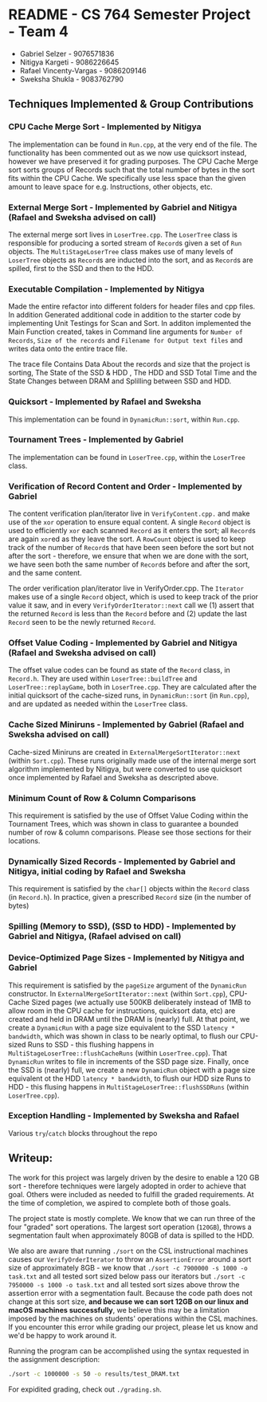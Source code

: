 # README - CS 764 Semester Project - Team 4
* Gabriel Selzer - 9076571836
* Nitigya Kargeti - 9086226645
* Rafael Vincenty-Vargas - 9086209146
* Sweksha Shukla - 9083762790

## Techniques Implemented & Group Contributions

### CPU Cache Merge Sort - Implemented by Nitigya

The implementation can be found in `Run.cpp`, at the very end of the file. The functionality has been commented out as we now use quicksort instead, however we have preserved it for grading purposes. The CPU Cache Merge sort sorts groups of Records such that the total number of bytes in the sort fits within the CPU Cache. We specifically use less space than the given amount to leave space for e.g. Instructions, other objects, etc.

### External Merge Sort - Implemented by Gabriel and Nitigya (Rafael and Sweksha advised on call)
The external merge sort lives in `LoserTree.cpp`. The `LoserTree` class is responsible for producing a sorted stream of `Record`s given a set of `Run` objects. The `MultiStageLoserTree` class makes use of many levels of `LoserTree` objects as `Record`s are inducted into the sort, and as `Record`s are spilled, first to the SSD and then to the HDD.

### Executable Compilation - Implemented by Nitigya
Made the entire refactor into different folders for header files and cpp files. In addition Generated additional code in addition to the starter code by implementing Unit Testings for Scan and Sort. In additon implemented the Main Function created, takes in Command line arguments for `Number of Records`, `Size of the records` and `Filename for Output text files` and writes data onto the entire trace file. 


The trace file Contains Data About the records and size that the project is sorting, The State of the SSD & HDD , The HDD and SSD Total Time and the State Changes between DRAM and Splilling between SSD and HDD. 

### Quicksort - Implemented by Rafael and Sweksha

This implementation can be found in `DynamicRun::sort`, within `Run.cpp`.

### Tournament Trees - Implemented by Gabriel

The implementation can be found in `LoserTree.cpp`, within the `LoserTree` class.

### Verification of Record Content and Order - Implemented by Gabriel

The content verification plan/iterator live in `VerifyContent.cpp.` and make use of the `xor` operation to ensure equal content. A single `Record` object is used to efficiently `xor` each scanned `Record` as it enters the sort; all `Record`s are again `xor`ed as they leave the sort. A `RowCount` object is used to keep track of the number of `Record`s that have been seen before the sort but not after the sort - therefore, we ensure that when we are done with the sort, we have seen both the same number of `Record`s before and after the sort, and the same content.

The order verification plan/iterator live in VerifyOrder.cpp. The `Iterator` makes use of a single `Record` object, which is used to keep track of the prior value it saw, and in every `VerifyOrderIterator::next` call we (1) assert that the returned `Record` is less than the `Record` before and (2) update the last `Record` seen to be the newly returned `Record`.

### Offset Value Coding - Implemented by Gabriel and Nitigya (Rafael and Sweksha advised on call)
The offset value codes can be found as state of the `Record` class, in `Record.h`. They are used within `LoserTree::buildTree` and `LoserTree::replayGame`, both in `LoserTree.cpp`. They are calculated after the initial quicksort of the cache-sized runs, in `DynamicRun::sort` (in `Run.cpp`), and are updated as needed within the `LoserTree` class.

### Cache Sized Miniruns - Implemented by Gabriel (Rafael and Sweksha advised on call)

Cache-sized Miniruns are created in `ExternalMergeSortIterator::next` (within `Sort.cpp`). These runs originally made use of the internal merge sort algorithm implemented by Nitigya, but were converted to use quicksort once implemented by Rafael and Sweksha as descripted above.

### Minimum Count of Row & Column Comparisons
This requirement is satisfied by the use of Offset Value Coding within the Tournament Trees, which was shown in class to guarantee a bounded number of row & column comparisons. Please see those sections for their locations. 

### Dynamically Sized Records - Implemented by Gabriel and Nitigya, initial coding by Rafael and Sweksha
This requirement is satisfied by the `char[]` objects within the `Record` class (in `Record.h`). In practice, given a prescribed `Record` size (in the number of bytes)

### Spilling (Memory to SSD), (SSD to HDD) - Implemented by Gabriel and Nitigya, (Rafael advised on call)
### Device-Optimized Page Sizes - Implemented by Nitigya and Gabriel
This requirement is satisfied by the `pageSize` argument of the `DynamicRun` constructor. In `ExternalMergeSortIterator::next` (within `Sort.cpp`), CPU-Cache Sized pages (we actually use 500KB deliberately instead of 1MB to allow room in the CPU cache for instructions, quicksort data, etc) are created and held in DRAM until the DRAM is (nearly) full. At that point, we create a `DynamicRun` with a page size equivalent to the SSD `latency * bandwidth`, which was shown in class to be nearly optimal, to flush our CPU-sized Runs to SSD - this flushing happens in `MultiStageLoserTree::flushCacheRuns` (within `LoserTree.cpp`). That `DynamicRun` writes to file in increments of the SSD page size. Finally, once the SSD is (nearly) full, we create a new `DynamicRun` object with a page size equivalent ot the HDD `latency * bandwidth`, to flush our HDD size Runs to HDD - this flusing happens in `MultiStageLoserTree::flushSSDRuns` (within `LoserTree.cpp`).

### Exception Handling - Implemented by Sweksha and Rafael
Various `try`/`catch` blocks throughout the repo

## Writeup:

The work for this project was largely driven by the desire to enable a 120 GB sort - therefore techniques were largely adopted in order to achieve that goal. Others were included as needed to fulfill the graded requirements. At the time of completion, we aspired to complete both of those goals.

The project state is mostly complete. We know that we can run three of the four "graded" sort operations. The largest sort operation (`120GB`), throws a segmentation fault when approximately 80GB of data is spilled to the HDD.

We also are aware that running `./sort` on the CSL instructional machines causes our `VerifyOrderIterator` to throw an `AssertionError` around a sort size of approximately 8GB - we know that `./sort -c 7900000 -s 1000 -o task.txt` and all tested sort sized below pass our iterators but `./sort -c 7950000 -s 1000 -o task.txt` and all tested sort sizes above throw the assertion error with a segmentation fault. Because the code path does not change at this sort size, **and because we can sort 12GB on our linux and macOS machines successfully**, we believe this may be a limitation imposed by the machines on students' operations within the CSL machines. If you encounter this error while grading our project, please let us know and we'd be happy to work around it.

Running the program can be accomplished using the syntax requested in the assignment description:

```bash
./sort -c 1000000 -s 50 -o results/test_DRAM.txt
```
For expidited grading, check out `./grading.sh`.
